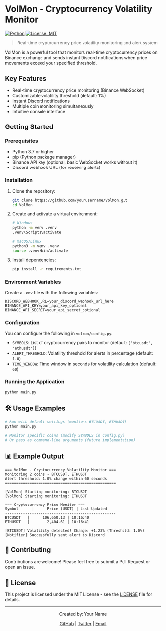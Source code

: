 # VolMon - Cryptocurrency Volatility Monitor

[![Python](https://img.shields.io/badge/python-3.7+-blue.svg)](https://www.python.org/downloads/)
[![License: MIT](https://img.shields.io/badge/License-MIT-yellow.svg)](https://opensource.org/licenses/MIT)

> Real-time cryptocurrency price volatility monitoring and alert system

VolMon is a powerful tool that monitors real-time cryptocurrency prices on Binance exchange and sends instant Discord notifications when price movements exceed your specified threshold.

## Key Features

- Real-time cryptocurrency price monitoring (Binance WebSocket)
- Customizable volatility threshold (default: 1%)
- Instant Discord notifications
- Multiple coin monitoring simultaneously
- Intuitive console interface

## Getting Started

### Prerequisites

- Python 3.7 or higher
- pip (Python package manager)
- Binance API key (optional, basic WebSocket works without it)
- Discord webhook URL (for receiving alerts)

### Installation

1. Clone the repository:
   ```bash
   git clone https://github.com/yourusername/VolMon.git
   cd VolMon
   ```

2. Create and activate a virtual environment:
   ```bash
   # Windows
   python -m venv .venv
   .venv\Scripts\activate
   
   # macOS/Linux
   python3 -m venv .venv
   source .venv/bin/activate
   ```

3. Install dependencies:
   ```bash
   pip install -r requirements.txt
   ```

### Environment Variables

Create a `.env` file with the following variables:

```env
DISCORD_WEBHOOK_URL=your_discord_webhook_url_here
BINANCE_API_KEY=your_api_key_optional
BINANCE_API_SECRET=your_api_secret_optional
```

### Configuration

You can configure the following in `volmon/config.py`:

- `SYMBOLS`: List of cryptocurrency pairs to monitor (default: `['btcusdt', 'ethusdt']`)
- `ALERT_THRESHOLD`: Volatility threshold for alerts in percentage (default: `1.0`)
- `TIME_WINDOW`: Time window in seconds for volatility calculation (default: `60`)

### Running the Application

```bash
python main.py
```

## 🛠 Usage Examples

```bash
# Run with default settings (monitors BTCUSDT, ETHUSDT)
python main.py

# Monitor specific coins (modify SYMBOLS in config.py)
# Or pass as command-line arguments (future implementation)
```

## 📊 Example Output

```
=== VolMon - Cryptocurrency Volatility Monitor ===
Monitoring 2 coins - BTCUSDT, ETHUSDT
Alert threshold: 1.0% change within 60 seconds
==================================================

[VolMon] Starting monitoring: BTCUSDT
[VolMon] Starting monitoring: ETHUSDT

=== Cryptocurrency Price Monitor ===
Symbol      |      Price (USDT) | Last Updated
--------------------------------------------------
BTCUSDT   |      106,650.13 | 10:16:40
ETHUSDT   |        2,404.61 | 10:16:41

[BTCUSDT] Volatility detected! Change: +1.23% (Threshold: 1.0%)
[Notifier] Successfully sent alert to Discord
```

## 🤝 Contributing

Contributions are welcome! Please feel free to submit a Pull Request or open an issue.

## 📄 License

This project is licensed under the MIT License - see the [LICENSE](LICENSE) file for details.

---

<div align="center">
  <p>Created by: Your Name</p>
  <p>
    <a href="https://github.com/yourusername">GitHub</a> | 
    <a href="https://twitter.com/yourusername">Twitter</a> | 
    <a href="mailto:your.email@example.com">Email</a>
  </p>
</div>
